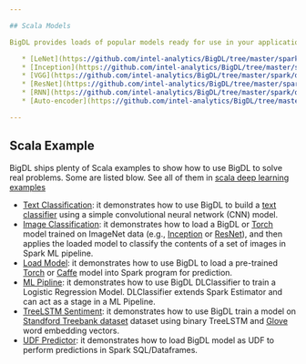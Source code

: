 ```yaml
---

## Scala Models

BigDL provides loads of popular models ready for use in your application. Some of them are listed blow. See all in [scala neural network models](https://github.com/intel-analytics/BigDL/tree/master/spark/dl/src/main/scala/com/intel/analytics/bigdl/models). 

   * [LeNet](https://github.com/intel-analytics/BigDL/tree/master/spark/dl/src/main/scala/com/intel/analytics/bigdl/models/lenet): it demonstrates how to use BigDL to train and evaluate the [LeNet-5](http://yann.lecun.com/exdb/lenet/) network on MNIST data.
   * [Inception](https://github.com/intel-analytics/BigDL/tree/master/spark/dl/src/main/scala/com/intel/analytics/bigdl/models/inception): it demonstrates how to use BigDL to train and evaluate [Inception v1](https://arxiv.org/abs/1409.4842) and [Inception v2](https://arxiv.org/abs/1502.03167) architecture on the ImageNet data.
   * [VGG](https://github.com/intel-analytics/BigDL/tree/master/spark/dl/src/main/scala/com/intel/analytics/bigdl/models/vgg): it demonstrates how to use BigDL to train and evaluate a [VGG-like](http://torch.ch/blog/2015/07/30/cifar.html) network on CIFAR-10 data.
   * [ResNet](https://github.com/intel-analytics/BigDL/tree/master/spark/dl/src/main/scala/com/intel/analytics/bigdl/models/resnet): it demonstrates how to use BigDL to train and evaluate the [ResNet](https://arxiv.org/abs/1512.03385) architecture on CIFAR-10 data.
   * [RNN](https://github.com/intel-analytics/BigDL/tree/master/spark/dl/src/main/scala/com/intel/analytics/bigdl/models/rnn): it demonstrates how to use BigDL to build and train a simple recurrent neural network [(RNN) for language model](http://www.fit.vutbr.cz/research/groups/speech/publi/2010/mikolov_interspeech2010_IS100722.pdf).
   * [Auto-encoder](https://github.com/intel-analytics/BigDL/tree/master/spark/dl/src/main/scala/com/intel/analytics/bigdl/models/autoencoder): it demonstrates how to use BigDL to build and train a basic fully-connected autoencoder using MNIST data.

---
```

## Scala Example

BigDL ships plenty of Scala examples to show how to use BigDL to solve real problems. Some are listed blow. See all of them in [scala deep learning examples](https://github.com/intel-analytics/BigDL/tree/master/spark/dl/src/main/scala/com/intel/analytics/bigdl/example) 

   * [Text Classification](https://github.com/intel-analytics/BigDL/tree/master/spark/dl/src/main/scala/com/intel/analytics/bigdl/example/textclassification):
    it demonstrates how to use BigDL to build a [text classifier](https://blog.keras.io/using-pre-trained-word-embeddings-in-a-keras-model.html) using a simple convolutional neural network (CNN) model.
   * [Image Classification](https://github.com/intel-analytics/BigDL/tree/master/spark/dl/src/main/scala/com/intel/analytics/bigdl/example/imageclassification):
    it demonstrates how to load a BigDL or [Torch](http://torch.ch/) model trained on ImageNet data (e.g., [Inception](https://arxiv.org/abs/1409.4842) or [ResNet](https://arxiv.org/abs/1512.03385)),
    and then applies the loaded model to classify the contents of a set of images in Spark ML pipeline.
   * [Load Model](https://github.com/intel-analytics/BigDL/tree/master/spark/dl/src/main/scala/com/intel/analytics/bigdl/example/loadmodel):
    it demonstrates how to use BigDL to load a pre-trained [Torch](http://torch.ch/) or [Caffe](http://caffe.berkeleyvision.org/) model into Spark program for prediction.
   * [ML Pipline](https://github.com/intel-analytics/BigDL/tree/master/spark/dl/src/main/scala/com/intel/analytics/bigdl/example/MLPipeline):
    it demonstrates how to use BigDL DLClassifier to train a Logistic Regression Model. DLClassifier extends Spark Estimator and can act as a stage in a ML Pipeline.
   * [TreeLSTM Sentiment](https://github.com/intel-analytics/BigDL/tree/master/spark/dl/src/main/scala/com/intel/analytics/bigdl/example/treeLSTMSentiment):
    it demonstrates how to use BigDL train a model on [Standford Treebank dataset](https://nlp.stanford.edu/sentiment/index.html) dataset using binary TreeLSTM and [Glove](https://nlp.stanford.edu/projects/glove/)
    word embedding vectors.
   * [UDF Predictor](https://github.com/intel-analytics/BigDL/tree/master/spark/dl/src/main/scala/com/intel/analytics/bigdl/example/udfpredictor):
    it demonstrates how to load BigDL model as UDF to perform predictions in Spark SQL/Dataframes.
